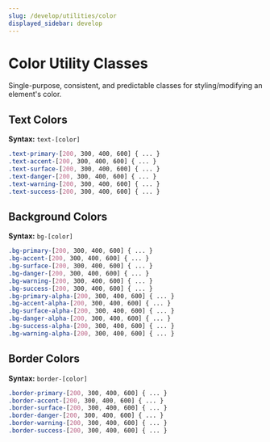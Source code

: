 ```yaml
---
slug: /develop/utilities/color
displayed_sidebar: develop
---
```

# Color Utility Classes
Single-purpose, consistent, and predictable classes for styling/modifying an element's color.

## Text Colors
**Syntax:** `text-[color]`
```scss
.text-primary-[200, 300, 400, 600] { ... }
.text-accent-[200, 300, 400, 600] { ... }
.text-surface-[200, 300, 400, 600] { ... }
.text-danger-[200, 300, 400, 600] { ... }
.text-warning-[200, 300, 400, 600] { ... }
.text-success-[200, 300, 400, 600] { ... }
```
## Background Colors
**Syntax:** `bg-[color]`
```scss
.bg-primary-[200, 300, 400, 600] { ... }
.bg-accent-[200, 300, 400, 600] { ... }
.bg-surface-[200, 300, 400, 600] { ... }
.bg-danger-[200, 300, 400, 600] { ... }
.bg-warning-[200, 300, 400, 600] { ... }
.bg-success-[200, 300, 400, 600] { ... }
.bg-primary-alpha-[200, 300, 400, 600] { ... }
.bg-accent-alpha-[200, 300, 400, 600] { ... }
.bg-surface-alpha-[200, 300, 400, 600] { ... }
.bg-danger-alpha-[200, 300, 400, 600] { ... }
.bg-success-alpha-[200, 300, 400, 600] { ... }
.bg-warning-alpha-[200, 300, 400, 600] { ... }
```
## Border Colors
**Syntax:** `border-[color]`
```scss
.border-primary-[200, 300, 400, 600] { ... }
.border-accent-[200, 300, 400, 600] { ... }
.border-surface-[200, 300, 400, 600] { ... }
.border-danger-[200, 300, 400, 600] { ... }
.border-warning-[200, 300, 400, 600] { ... }
.border-success-[200, 300, 400, 600] { ... }
```